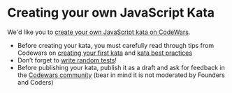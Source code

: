# Creating your own JavaScript Kata

We'd like you to [create your own JavaScript kata on CodeWars](https://www.codewars.com/kata/new/javascript). 


+ Before creating your kata, you must carefully read through tips from Codewars on [creating your first kata](https://github.com/Codewars/codewars.com/wiki/Tutorial%3A-Create-Your-First-Kata) and [kata best practices](https://github.com/Codewars/codewars.com/wiki/Kata-Best-Practices)
+ Don’t forget to [write random tests](https://github.com/codingforeveryone/READMEs/blob/master/codewars/random-test-cases-for-complete-beginners.md)!
+ Before publishing your kata, publish it as a draft and ask for feedback in the [Codewars community](https://gitter.im/Codewars/codewars.com/kata-authoring-help) (bear in mind it is not moderated by Founders and Coders)
